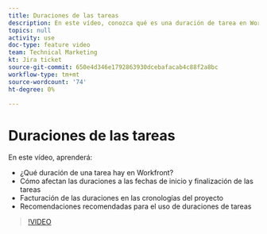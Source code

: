 ```yaml
---
title: Duraciones de las tareas
description: En este vídeo, conozca qué es una duración de tarea en Workfront, cómo afectan las duraciones a las fechas de inicio y finalización de las tareas, cómo se tienen en cuenta las duraciones en los plazos del proyecto y algunas recomendaciones recomendadas para el uso de duraciones de tareas.
topics: null
activity: use
doc-type: feature video
team: Technical Marketing
kt: Jira ticket
source-git-commit: 650e4d346e1792863930dcebafacab4c88f2a8bc
workflow-type: tm+mt
source-wordcount: '74'
ht-degree: 0%

---
```


# Duraciones de las tareas

En este vídeo, aprenderá:

* ¿Qué duración de una tarea hay en Workfront?
* Cómo afectan las duraciones a las fechas de inicio y finalización de las tareas
* Facturación de las duraciones en las cronologías del proyecto
* Recomendaciones recomendadas para el uso de duraciones de tareas

>[!VIDEO](https://video.tv.adobe.com/v/335089/?quality=12&learn=on)